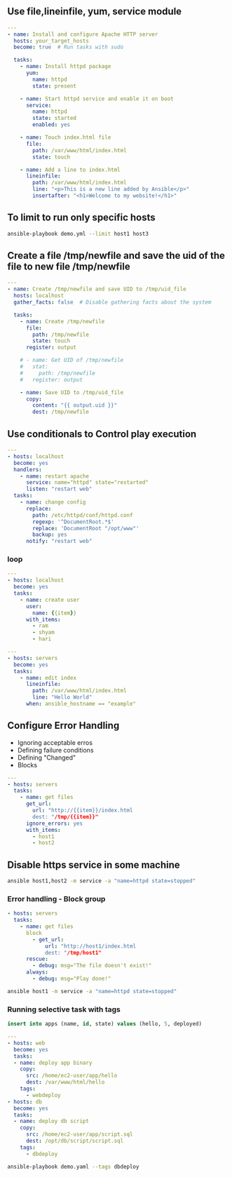 ## Use file,lineinfile, yum, service module
```yaml
---
- name: Install and configure Apache HTTP server
  hosts: your_target_hosts
  become: true  # Run tasks with sudo

  tasks:
    - name: Install httpd package
      yum:
        name: httpd
        state: present

    - name: Start httpd service and enable it on boot
      service:
        name: httpd
        state: started
        enabled: yes

    - name: Touch index.html file
      file:
        path: /var/www/html/index.html
        state: touch

    - name: Add a line to index.html
      lineinfile:
        path: /var/www/html/index.html
        line: "<p>This is a new line added by Ansible</p>"
        insertafter: "<h1>Welcome to my website!</h1>"
```
## To limit to run only specific hosts
```bash
ansible-playbook demo.yml --limit host1 host3
```

## Create a file /tmp/newfile and save the uid of the file to new file /tmp/newfile

```yaml
---
- name: Create /tmp/newfile and save UID to /tmp/uid_file
  hosts: localhost
  gather_facts: false  # Disable gathering facts about the system

  tasks:
    - name: Create /tmp/newfile
      file:
        path: /tmp/newfile
        state: touch
      register: output

    # - name: Get UID of /tmp/newfile
    #   stat:
    #     path: /tmp/newfile
    #   register: output

    - name: Save UID to /tmp/uid_file
      copy:
        content: "{{ output.uid }}"
        dest: /tmp/newfile

```

## Use conditionals to Control play execution
```yaml
---
- hosts: localhost
  become: yes
  handlers: 
    - name: restart apache
      service: name="httpd" state="restarted"
      listen: "restart web"
  tasks:
    - name: change config
      replace:
        path: /etc/httpd/conf/httpd.conf
        regexp: '^DocumentRoot.*$'
        replace: 'DocumentRoot "/opt/www"'
        backup: yes
      notify: "restart web"
```

### loop
```yaml
---
- hosts: localhost
  become: yes
  tasks:
    - name: create user
      user:
        name: {{item}}
      with_items:
        - ram
        - shyam
        - hari
```

```yaml
---
- hosts: servers
  become: yes
  tasks:
    - name: edit index
      lineinfile:
        path: /var/www/html/index.html
        line: "Hello World"
      when: ansible_hostname == "example"
```
## Configure Error Handling
* Ignoring acceptable erros
* Defining failure conditions
* Defining "Changed"
* Blocks

```yaml
---
- hosts: servers
  tasks:
    - name: get files
      get_url:
        url: "http://{{item}}/index.html
        dest: "/tmp/{{item}}"
      ignore_errors: yes
      with_items:
        - host1
        - host2
```

## Disable https service in some machine
```bash
ansible host1,host2 -m service -a "name=httpd state=stopped"
```

### Error handling - Block group

```yaml
- hosts: servers
  tasks:
    - name: get files
      block
        - get_url:
            url: "http://host1/index.html
            dest: "/tmp/host1"
      rescue:
        - debug: msg="The file doesn't exist!"
      always:
        - debug: msg="Play done!"
```
```bash
ansible host1 -m service -a "name=httpd state=stopped"
```

### Running selective task with tags
```sql
insert into apps (name, id, state) values (hello, 5, deployed)
```
```yaml
---
- hosts: web
  become: yes
  tasks:
  - name: deploy app binary
    copy:
      src: /home/ec2-user/app/hello
      dest: /var/www/html/hello
    tags:
      - webdeploy
- hosts: db
  become: yes
  tasks:
  - name: deploy db script
    copy:
      src: /home/ec2-user/app/script.sql
      dest: /opt/db/script/script.sql
    tags:
      - dbdeploy
```

```bash
ansible-playbook demo.yaml --tags dbdeploy
```
